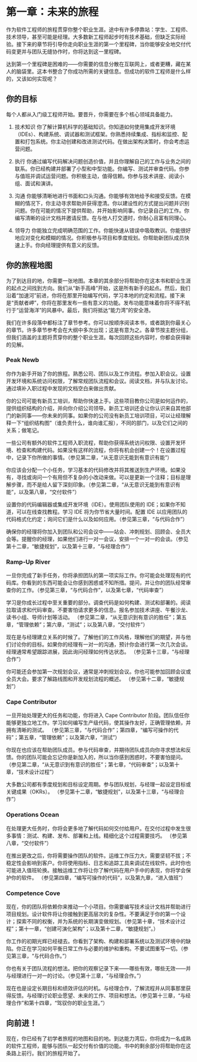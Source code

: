 # 第一章：未来的旅程

作为软件工程师的旅程贯穿你整个职业生涯。途中有许多停靠站：学生、工程师、技术领导，甚至可能是经理。大多数新工程师起步时有技术基础，但缺乏实际经验。接下来的章节将引导你走向职业生涯的第一个里程碑，当你能够安全地交付代码变更并与团队无缝协作时，你将达到这一里程碑。

达到第一个里程碑是困难的——你需要的信息分散在互联网上，或者更糟，藏在某人的脑袋里。这本书整合了你成功所需的关键信息。但成功的软件工程师是什么样的，又该如何实现呢？

## 你的目标

每个人都从入门级工程师开始。要晋升，你需要在多个核心领域具备能力。

1.  技术知识 你了解计算机科学的基础知识。你知道如何使用集成开发环境（IDEs）、构建系统、调试器和测试框架。你熟悉持续集成、指标和监控、配置和打包系统。你主动创建和改进测试代码。在做出架构决策时，你会考虑运营问题。

1.  执行 你通过编写代码解决问题创造价值，并且你理解自己的工作与业务之间的联系。你已经构建并部署了小型和中型功能。你编写、测试并审查代码。你参与值班并调试运营问题。你积极主动，值得信赖。你参与技术讲座、阅读小组、面试和演讲。

1.  沟通 你能够清晰地进行书面和口头沟通。你能够有效地给予和接受反馈。在模糊的情况下，你主动寻求帮助并获得澄清。你以建设性的方式提出问题并识别问题。你在可能的情况下提供帮助，并开始影响同事。你记录自己的工作。你编写清晰的设计文档并邀请反馈。在与他人打交道时，你耐心且富有同理心。

1.  领导力 你能独立完成明确范围的工作。你能快速从错误中吸取教训。你能很好地应对变化和模糊的情况。你积极参与项目和季度规划。你帮助新团队成员快速上手。你向经理提供有意义的反馈。

## 你的旅程地图

为了到达目的地，你需要一张地图。本章的其余部分将帮助你在这本书和职业生涯的起点之间找到方向。我们从“新手高峰”开始，这是所有新手的起点。然后，我们沿着“加速河”前进，你将在那里开始编写代码，学习本地的约定和流程。接下来是“贡献者岬”，你将在那里发布一些有意义的功能。发布功能意味着你将不得不航行于“运营海洋”的风暴中。最后，我们将抵达“能力湾”的安全港。

我们在许多段落中都标注了章节参考。你可以按顺序阅读本书，或者跳到你最关心的章节。许多章节参考会在大纲中多次出现；这是有意为之。各章节按主题分组，但我们涵盖的主题将贯穿你的整个职业生涯。每次回顾这些内容时，你都会获得新的见解。

### Peak Newb

你作为新手开始了你的旅程。熟悉公司、团队以及工作流程。参加入职会议。设置开发环境和系统访问权限，了解常规团队流程和会议。阅读文档，并与队友讨论。通过填补入职过程中发现的文档空白来做出贡献。

你的公司可能有新员工培训，帮助你快速上手。这些项目教你公司是如何运作的，提供组织结构的介绍，并向你介绍公司领导。新员工培训还会让你认识来自其他部门的新同事——你未来的同事。如果你的公司没有新员工培训项目，可以让经理解释一下“组织结构图”（谁负责什么，谁向谁汇报），不同的部门，以及它们之间的关系；做笔记。

一些公司有额外的软件工程师入职流程，帮助你获得系统访问权限、设置开发环境、检查和构建代码。如果没有这样的流程，你将有机会创建一个！在设置过程中，记录下你所做的事情。（参见第二章，“从无意识无能到有意识有能”）

你应该会分配一个小任务，学习基本的代码修改并将其推送到生产环境。如果没有，寻找或询问一个有用但不复杂的小改动来做。可以是更新一个注释；目标是理解步骤，而不是给人留下深刻印象。（参见第二章，“从无意识无能到有意识有能”，以及第八章，“交付软件”）

设置你的代码编辑器或集成开发环境（IDE）。使用团队使用的 IDE；如果你不知道，可以在线查找教程。学习 IDE 将为你节省大量时间。配置 IDE 以应用团队的代码格式化约定；询问它们是什么以及如何应用。（参见第三章，“与代码合作”）

确保你的经理将你加入到团队和公司会议中——站会、冲刺规划、回顾会、全员大会等。提醒你的经理，如果他们进行一对一会议，安排一个一对一的会谈。（参见第十二章，“敏捷规划”，以及第十三章，“与经理合作”）

### Ramp-Up River

一旦你完成了新手任务，你将承担团队的第一项实际工作。你可能会处理现有的代码库。你看到的东西可能会让你感到困惑或不知所措。提问，并让你的团队经常审查你的工作。（参见第三章，“与代码合作”，以及第七章，“代码审查”）

学习是你成长过程中至关重要的部分。调查代码是如何构建、测试和部署的。阅读拉取请求和代码审查。不要害怕请求更多的信息。报名参加技术讲座、午餐沙龙、读书小组、导师计划等活动。 （参见第二章，“从无意识到有意识的胜任”；第五章，“管理依赖”；第六章，“测试”；以及第八章，“交付软件”）

现在是与经理建立关系的时候了。了解他们的工作风格，理解他们的期望，并与他们讨论你的目标。如果你的经理有一对一的沟通，预计你会进行第一次几次会谈。经理通常希望跟踪进展，因此询问经理如何传达状态。 （参见第十三章，“与经理合作”）

你可能还会参加第一次规划会议，通常是冲刺规划会议。你也可能参加回顾会议或全员大会。要求了解路线图和开发规划流程的概述。 （参见第十二章，“敏捷规划”）

### Cape Contributor

一旦开始处理更大的任务和功能，你将进入 Cape Contributor 阶段。团队信任你能够更独立地工作。学习如何编写生产级代码，使其操作友好，正确管理依赖，并拥有清晰的测试。 （参见第三章，“与代码合作”；第四章，“编写可操作的代码”；第五章，“管理依赖”；以及第六章，“测试”）

你现在也应该在帮助团队成员。参与代码审查，并期待团队成员向你寻求想法和反馈。你的团队可能会忘记你是新加入的，所以当你感到困惑时，不要害怕提问。 （参见第二章，“从无意识到有意识的胜任”；第七章，“代码审查”；以及第十章，“技术设计过程”）

大多数公司都有季度规划和目标设定周期。参与团队规划，与经理一起设定目标或关键成果（OKRs）。 （参见第十二章，“敏捷规划”，以及第十三章，“与经理合作”）

### Operations Ocean

在处理更大任务时，你将会更多地了解代码如何交付给用户。在交付过程中发生很多事情：测试、构建、发布、部署和上线。精细化这个过程需要技巧。 （参见第八章，“交付软件”）

在推出更改之后，你将需要操作团队的软件。运维工作压力大，需要坚韧不拔；不稳定性会影响到客户。你将使用指标、日志和追踪工具来调试在线软件。此时你也可能进入值班轮换。接触运维工作将让你了解代码在用户手中的表现，你将学会保护你的软件。 （参见第四章，“编写可操作的代码”，以及第九章，“进入值班”）

### Competence Cove

现在，你的团队将依赖你来推动一个小项目。你需要编写技术设计文档并帮助进行项目规划。设计软件将让你接触到更高层次的复杂性。不要满足于你的第一个设计；探索不同的权衡，并为系统的长期演变做规划。（参见第十章，“技术设计过程”；第十一章，“创建可演化架构”；以及第十二章，“敏捷规划”。）

你工作的初期光辉已经褪去。你看到了架构、构建和部署系统以及测试环境中的缺陷。你正在学习如何平衡日常工作与必要的维护和重构。不要试图重写一切。（参见第三章，“与代码合作。”）

你也有关于团队流程的想法。把你的观察记录下来——哪些有效，哪些无效——并与经理进行一对一的讨论。（参见第十三章，“与经理合作。”）

现在也是设定长期目标和绩效评估的时机。与经理合作，了解流程并从同事那里获得反馈。与经理讨论职业愿望、未来的工作、项目和想法。（参见第十三章，“与经理合作”和第十四章，“驾驭你的职业生涯。”）

## 向前进！

现在，你已经有了初学者旅程的地图和目的地。到达能力湾后，你将成为一名成熟的软件工程师，能够与团队一起交付有价值的功能。书中的剩余部分将帮助你在这条路上前行。我们的旅程开始了。
